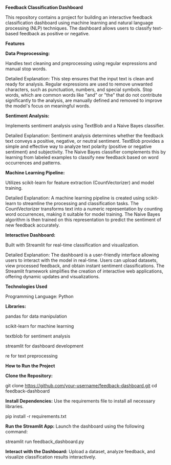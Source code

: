 **Feedback Classification Dashboard**

This repository contains a project for building an interactive feedback classification dashboard using machine learning and natural language processing (NLP) techniques. The dashboard allows users to classify text-based feedback as positive or negative.

**Features**

**Data Preprocessing:**

Handles text cleaning and preprocessing using regular expressions and manual stop words.

Detailed Explanation: This step ensures that the input text is clean and ready for analysis. Regular expressions are used to remove unwanted characters, such as punctuation, numbers, and special symbols. Stop words, which are common words like "and" or "the" that do not contribute significantly to the analysis, are manually defined and removed to improve the model's focus on meaningful words.

**Sentiment Analysis:**

Implements sentiment analysis using TextBlob and a Naive Bayes classifier.

Detailed Explanation: Sentiment analysis determines whether the feedback text conveys a positive, negative, or neutral sentiment. TextBlob provides a simple and effective way to analyze text polarity (positive or negative sentiment) and subjectivity. The Naive Bayes classifier complements this by learning from labeled examples to classify new feedback based on word occurrences and patterns.

**Machine Learning Pipeline:**

Utilizes scikit-learn for feature extraction (CountVectorizer) and model training.

Detailed Explanation: A machine learning pipeline is created using scikit-learn to streamline the processing and classification tasks. The CountVectorizer transforms text into a numeric representation by counting word occurrences, making it suitable for model training. The Naive Bayes algorithm is then trained on this representation to predict the sentiment of new feedback accurately.

**Interactive Dashboard:**

Built with Streamlit for real-time classification and visualization.

Detailed Explanation: The dashboard is a user-friendly interface allowing users to interact with the model in real-time. Users can upload datasets, view processed feedback, and obtain instant sentiment classifications. The Streamlit framework simplifies the creation of interactive web applications, offering dynamic updates and visualizations.

**Technologies Used**

Programming Language: Python

**Libraries:**

pandas for data manipulation

scikit-learn for machine learning

textblob for sentiment analysis

streamlit for dashboard development

re for text preprocessing

**How to Run the Project**

**Clone the Repository:**

git clone https://github.com/your-username/feedback-dashboard.git
cd feedback-dashboard

**Install Dependencies:**
Use the requirements file to install all necessary libraries.

pip install -r requirements.txt

**Run the Streamlit App:**
Launch the dashboard using the following command:

streamlit run feedback_dashboard.py

**Interact with the Dashboard:**
Upload a dataset, analyze feedback, and visualize classification results interactively.

